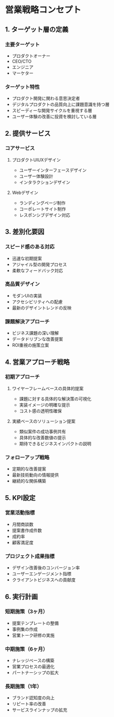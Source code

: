 # 営業戦略コンセプト

## 1. ターゲット層の定義

### 主要ターゲット
- プロダクトオーナー
- CEO/CTO
- エンジニア
- マーケター

### ターゲット特性
- プロダクト開発に関わる意思決定者
- デジタルプロダクトの品質向上に課題意識を持つ層
- スピーディーな開発サイクルを重視する層
- ユーザー体験の改善に投資を検討している層

## 2. 提供サービス

### コアサービス
1. プロダクトUIUXデザイン
    - ユーザーインターフェースデザイン
    - ユーザー体験設計
    - インタラクションデザイン
    
2. Webデザイン
    - ランディングページ制作
    - コーポレートサイト制作
    - レスポンシブデザイン対応

## 3. 差別化要因

### スピード感のある対応
- 迅速な初期提案
- アジャイル型の開発プロセス
- 柔軟なフィードバック対応

### 高品質デザイン
- モダンUIの実装
- アクセシビリティへの配慮
- 最新のデザイントレンドの反映

### 課題解決アプローチ
- ビジネス課題の深い理解
- データドリブンな改善提案
- ROI重視の施策立案

## 4. 営業アプローチ戦略

### 初期アプローチ
1. ワイヤーフレームベースの具体的提案
    - 課題に対する具体的な解決策の可視化
    - 実装イメージの明確な提示
    - コスト感の透明性確保

2. 実績ベースのソリューション提案
    - 類似案件の成功事例共有
    - 具体的な改善数値の提示
    - 期待できるビジネスインパクトの説明

### フォローアップ戦略
- 定期的な改善提案
- 最新技術動向の情報提供
- 継続的な関係構築

## 5. KPI設定

### 営業活動指標
- 月間商談数
- 提案書作成件数
- 成約率
- 顧客満足度

### プロジェクト成果指標
- デザイン改善後のコンバージョン率
- ユーザーエンゲージメント指標
- クライアントビジネスへの貢献度

## 6. 実行計画

### 短期施策（3ヶ月）
- 提案テンプレートの整備
- 事例集の作成
- 営業トーク研修の実施

### 中期施策（6ヶ月）
- ナレッジベースの構築
- 営業プロセスの最適化
- パートナーシップの拡大

### 長期施策（1年）
- ブランド認知度の向上
- リピート率の改善
- サービスラインナップの拡充
